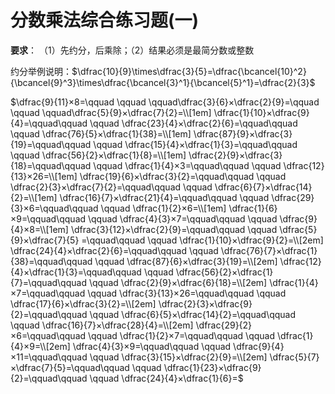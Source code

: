 # 分数乘法综合练习题(一)

**要求**：
（1）先约分，后乘除；（2）结果必须是最简分数或整数   

约分举例说明：$\dfrac{10}{9}\times\dfrac{3}{5}=\dfrac{\bcancel{10}^2}{\bcancel{9}^3}\times\dfrac{\bcancel{3}^1}{\bcancel{5}^1}=\dfrac{2}{3}$   

$\dfrac{9}{11}×8=\qquad \qquad \qquad\dfrac{3}{6}×\dfrac{2}{9}=\qquad \qquad \qquad\dfrac{5}{9}×\dfrac{7}{2}=\\[1em]
\dfrac{1}{10}×\dfrac{9}{4}=\qquad\qquad \qquad
\dfrac{23}{4}×\dfrac{2}{6}=\qquad\qquad \qquad
\dfrac{76}{5}×\dfrac{1}{38}=\\[1em]
\dfrac{87}{9}×\dfrac{3}{19}=\qquad\qquad \qquad
\dfrac{15}{4}×\dfrac{1}{3}=\qquad\qquad \qquad
\dfrac{56}{2}×\dfrac{1}{8}=\\[1em]
\dfrac{2}{9}×\dfrac{3}{18}=\qquad\qquad \qquad
\dfrac{1}{4}×3=\qquad\qquad \qquad
\dfrac{12}{13}×26=\\[1em]
\dfrac{19}{6}×\dfrac{3}{2}=\qquad\qquad \qquad
\dfrac{2}{3}×\dfrac{7}{2}=\qquad\qquad \qquad
\dfrac{6}{7}×\dfrac{14}{2}=\\[1em]
\dfrac{16}{7}×\dfrac{21}{4}=\qquad\qquad \qquad
\dfrac{29}{3}×6=\qquad\qquad \qquad
\dfrac{1}{2}×6=\\[1em]
\dfrac{1}{6}×9=\qquad\qquad \qquad
\dfrac{4}{3}×7=\qquad\qquad \qquad
\dfrac{9}{4}×8=\\[1em]
\dfrac{3}{12}×\dfrac{2}{9}=\qquad\qquad \qquad
\dfrac{5}{9}×\dfrac{7}{5} =\qquad\qquad \qquad
\dfrac{1}{10}×\dfrac{9}{2}=\\[2em]
\dfrac{24}{4}×\dfrac{2}{6}=\qquad\qquad \qquad
\dfrac{76}{7}×\dfrac{1}{38}=\qquad\qquad \qquad
\dfrac{87}{6}×\dfrac{3}{19}=\\[2em]
\dfrac{12}{4}×\dfrac{1}{3}=\qquad\qquad \qquad
\dfrac{56}{2}×\dfrac{1}{7}=\qquad\qquad \qquad
\dfrac{2}{9}×\dfrac{6}{18}=\\[2em]
\dfrac{1}{4}×7=\qquad\qquad \qquad
\dfrac{3}{13}×26=\qquad\qquad \qquad
\dfrac{17}{6}×\dfrac{3}{2}=\\[2em]
\dfrac{2}{3}×\dfrac{9}{2}=\qquad\qquad \qquad
\dfrac{6}{5}×\dfrac{14}{2}=\qquad\qquad \qquad
\dfrac{16}{7}×\dfrac{28}{4}=\\[2em]
\dfrac{29}{2}×6=\qquad\qquad \qquad
\dfrac{1}{2}×7=\qquad\qquad \qquad
\dfrac{1}{4}×9=\\[2em]
\dfrac{4}{3}×9=\qquad\qquad \qquad
\dfrac{9}{4}×11=\qquad\qquad \qquad
\dfrac{3}{15}×\dfrac{2}{9}=\\[2em]
\dfrac{5}{7}×\dfrac{7}{5}=\qquad\qquad \qquad
\dfrac{1}{23}×\dfrac{9}{2}=\qquad\qquad \qquad
\dfrac{24}{4}×\dfrac{1}{6}=$
